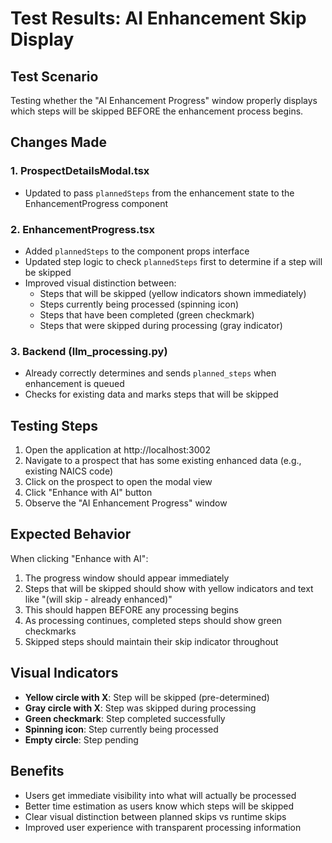 # Test Results: AI Enhancement Skip Display

## Test Scenario
Testing whether the "AI Enhancement Progress" window properly displays which steps will be skipped BEFORE the enhancement process begins.

## Changes Made

### 1. ProspectDetailsModal.tsx
- Updated to pass `plannedSteps` from the enhancement state to the EnhancementProgress component

### 2. EnhancementProgress.tsx  
- Added `plannedSteps` to the component props interface
- Updated step logic to check `plannedSteps` first to determine if a step will be skipped
- Improved visual distinction between:
  - Steps that will be skipped (yellow indicators shown immediately)
  - Steps currently being processed (spinning icon)
  - Steps that have been completed (green checkmark)
  - Steps that were skipped during processing (gray indicator)

### 3. Backend (llm_processing.py)
- Already correctly determines and sends `planned_steps` when enhancement is queued
- Checks for existing data and marks steps that will be skipped

## Testing Steps

1. Open the application at http://localhost:3002
2. Navigate to a prospect that has some existing enhanced data (e.g., existing NAICS code)
3. Click on the prospect to open the modal view
4. Click "Enhance with AI" button
5. Observe the "AI Enhancement Progress" window

## Expected Behavior

When clicking "Enhance with AI":
1. The progress window should appear immediately
2. Steps that will be skipped should show with yellow indicators and text like "(will skip - already enhanced)"
3. This should happen BEFORE any processing begins
4. As processing continues, completed steps should show green checkmarks
5. Skipped steps should maintain their skip indicator throughout

## Visual Indicators

- **Yellow circle with X**: Step will be skipped (pre-determined)
- **Gray circle with X**: Step was skipped during processing  
- **Green checkmark**: Step completed successfully
- **Spinning icon**: Step currently being processed
- **Empty circle**: Step pending

## Benefits

- Users get immediate visibility into what will actually be processed
- Better time estimation as users know which steps will be skipped
- Clear visual distinction between planned skips vs runtime skips
- Improved user experience with transparent processing information